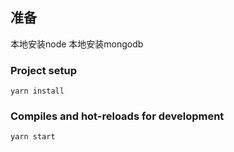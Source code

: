 
## 准备
本地安装node
本地安装mongodb
### Project setup
```
yarn install
```

### Compiles and hot-reloads for development
```
yarn start
